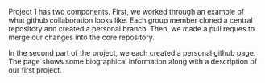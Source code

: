 Project 1 has two components. First, we worked through an example of what 
github collaboration looks like. Each group member cloned a central
repository and created a personal branch. Then, we made a pull reques to
merge our changes into the core repository. 

In the second part of the project, we each created a personal github page. 
The page shows some biographical information along with a description of our 
first project. 
